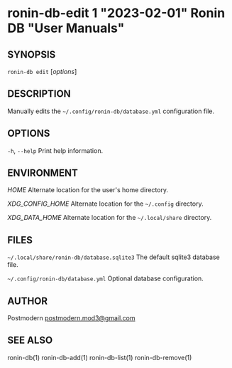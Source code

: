 # ronin-db-edit 1 "2023-02-01" Ronin DB "User Manuals"

## SYNOPSIS

`ronin-db edit` [*options*]

## DESCRIPTION

Manually edits the `~/.config/ronin-db/database.yml` configuration file.

## OPTIONS

`-h`, `--help`
  Print help information.

## ENVIRONMENT

*HOME*
  Alternate location for the user's home directory.

*XDG_CONFIG_HOME*
  Alternate location for the `~/.config` directory.

*XDG_DATA_HOME*
  Alternate location for the `~/.local/share` directory.

## FILES

`~/.local/share/ronin-db/database.sqlite3`
  The default sqlite3 database file.

`~/.config/ronin-db/database.yml`
  Optional database configuration.

## AUTHOR

Postmodern <postmodern.mod3@gmail.com>

## SEE ALSO

ronin-db(1) ronin-db-add(1) ronin-db-list(1) ronin-db-remove(1)
